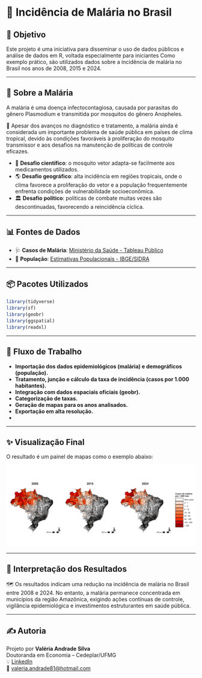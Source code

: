 
# 🦟 Incidência de Malária no Brasil

## 🎯 Objetivo

Este projeto é uma iniciativa para disseminar o uso de dados públicos e análise de dados em R, voltada especialmente para iniciantes Como exemplo prático, são utilizados dados sobre a incidência de malária no Brasil nos anos de 2008, 2015 e 2024.

---

## 🧬 Sobre a Malária

A malária é uma doença infectocontagiosa, causada por parasitas do gênero Plasmodium e transmitida por mosquitos do gênero Anopheles.

🔎 Apesar dos avanços no diagnóstico e tratamento, a malária ainda é considerada um importante problema de saúde pública em países de clima tropical, devido às condições favoráveis à proliferação do mosquito transmissor e aos desafios na manutenção de políticas de controle eficazes.

- 🧪 **Desafio científico**: o mosquito vetor adapta-se facilmente aos medicamentos utilizados.
- 🌎 **Desafio geográfico**: alta incidência em regiões tropicais, onde o clima favorece a proliferação do vetor e a população frequentemente enfrenta condições de vulnerabilidade socioeconômica.
- 🏛 **Desafio político**: políticas de combate muitas vezes são descontinuadas, favorecendo a reincidência cíclica.

---

## 📊 Fontes de Dados

- 🩺 **Casos de Malária**: [Ministério da Saúde - Tableau Público](https://public.tableau.com/app/profile/mal.ria.brasil/viz/Dadosparacidado_201925_03_2020/Ttulo)
- 👥 **População**: [Estimativas Populacionais - IBGE/SIDRA](https://sidra.ibge.gov.br/pesquisa/estimapop/tabelas)

---

## 📦 Pacotes Utilizados

```r
library(tidyverse)
library(sf)
library(geobr)
library(ggspatial)
library(readxl)
```

---

## 🔄 Fluxo de Trabalho

- **Importação dos dados epidemiológicos (malária) e demográficos (população).**  
- **Tratamento, junção e cálculo da taxa de incidência (casos por 1.000 habitantes).**  
- **Integração com dados espaciais oficiais (geobr).**
- **Categorização de taxas.**
- **Geração de mapas para os anos analisados.**
- **Exportação em alta resolução.**
- 
---

## ✨ Visualização Final

O resultado é um painel de mapas como o exemplo abaixo:

![Exemplo de visualização](malaria_casos.png)

---

## 🔎 Interpretação dos Resultados

🗺 Os resultados indicam uma redução na incidência de malária no Brasil entre 2008 e 2024. No entanto, a malária permanece concentrada em municípios da região Amazônica, exigindo ações contínuas de controle, vigilância epidemiológica e investimentos estruturantes em saúde pública.

---

## ✍️ Autoria

Projeto por **Valéria Andrade Silva**  
Doutoranda em Economia – Cedeplar/UFMG  
💡 [LinkedIn](www.linkedin.com/in/valéria-andrade-silva)  
📧 valeria.andrade81@hotmail.com
